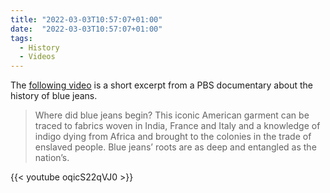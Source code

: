 ```yaml
---
title: "2022-03-03T10:57:07+01:00"
date:  "2022-03-03T10:57:07+01:00"
tags:
  - History
  - Videos
---
```


The [following video](https://www.youtube.com/watch?v=oqicS22qVJ0) is a short excerpt from a PBS documentary about the history of blue jeans.

> Where did blue jeans begin? This iconic American garment can be traced to fabrics woven in India, France and Italy and a knowledge of indigo dying from Africa and brought to the colonies in the trade of enslaved people. Blue jeans’ roots are as deep and entangled as the nation’s.

{{< youtube oqicS22qVJ0 >}}
